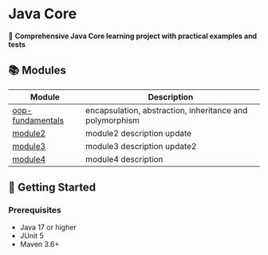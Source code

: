 # Java Core 

🎯 **Comprehensive Java Core learning project with practical examples and tests**

## 📚 Modules

| Module                        | Description         | 
|-------------------------------|---------------------|
| [oop-fundamentals](./oop-fundamentals) | encapsulation, abstraction, inheritance and polymorphism        |
| [module2](./module2)          | module2 description update |
| [module3](./module3)          | module3 description update2 |
| [module4](./module4)          | module4 description |

## 🚀 Getting Started

### Prerequisites
- Java 17 or higher
- JUnit 5
- Maven 3.6+
